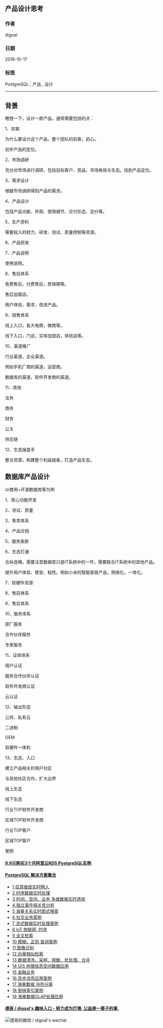 ## 产品设计思考    
                                                                 
### 作者                                                                 
digoal                                                                 
                                                                 
### 日期                                                                 
2018-10-17                                                               
                                                                 
### 标签                                                                 
PostgreSQL , 产品 , 设计           
                                                                 
----                                                                 
                                                                 
## 背景   
瞎想一下，设计一款产品，通常需要包括的点：  
  
1、初衷  
  
为什么要设计这个产品，整个团队的初衷，初心。  
  
初步产品的定位。  
  
2、市场调研  
  
充分对市场进行调研，包括目标客户、竞品、市场格局与生态。找到产品定位。  
  
3、需求设计  
  
根据市场调研得到产品的需求。  
  
4、产品设计  
  
包括产品功能、外观、使用细节、交付形态、定价等。  
  
5、生产资料  
  
需要投入的财力、研发、测试、质量控制等资源。  
  
6、产品研发  
  
7、产品说明  
  
使用说明。  
  
8、售后体系  
  
免费售后，付费售后，质保期等。  
  
售后加盟店。  
  
用户体验，需求，改进产品。  
  
9、销售体系  
  
线上入口，各大电商，微商等。  
  
线下入口，门店，实体加盟店，体验店等。  
  
10、渠道推广  
  
行业渠道，企业渠道。  
  
例如手机厂商的渠道，运营商。  
  
数据库的渠道，软件开发商的渠道。  
  
11、其他  
  
法务  
  
商务  
  
财务  
  
公关  
  
供应链  
  
12、生态操盘手  
  
整合资源，构建整个利益链条，打造产品生态。  
  
## 数据库产品设计  
以商用+开源数据库等为例  
  
1、核心功能开发   
  
2、测试、质量   
  
3、售卖体系   
  
4、产品文档  
  
5、服务条款   
  
6、生态打通   
  
合纵连横。需要注意数据库只是IT系统中的一环，需要联合IT系统中的其他产品。   
  
提升用户体验、壁垒、粘性。例如小米的智能家居产品，网络化，一体化。  
  
7、软硬件资源  
  
8、售前体系  
  
9、售后体系  
  
10、服务体系  
  
原厂服务  
  
合作伙伴服务  
  
专家服务  
  
11、证体体系   
  
用户认证  
  
服务合作伙伴认证  
  
软件开发商认证  
  
云认证  
  
12、输出形态  
  
公共、私有云  
  
二进制  
  
OEM  
  
软硬件一体机  
  
13、生态、入口  
  
建立产品相关的用户社区  
  
与其他社区合作，扩大边界  
  
线上生态  
  
线下生态  
  
行业TOP软件开发商  
  
区域TOP软件开发商  
  
行业TOP客户  
  
区域TOP客户  
  
案例  
     
  
  
  
  
  
  
  
  
  
  
  
  
  
  
  
  
  
  
  
  
  
  
  
  
  
  
  
  
  
  
  
  
  
  
  
  
  
  
  
  
  
  
  
  
  
  
  
  
  
  
  
#### [9.9元购买3个月阿里云RDS PostgreSQL实例](https://www.aliyun.com/database/postgresqlactivity "57258f76c37864c6e6d23383d05714ea")
  
  
#### [PostgreSQL 解决方案集合](https://yq.aliyun.com/topic/118 "40cff096e9ed7122c512b35d8561d9c8")
- [1 任意维度实时圈人](https://yq.aliyun.com/topic/118 "40cff096e9ed7122c512b35d8561d9c8")
- [2 时序数据实时处理](https://yq.aliyun.com/topic/118 "40cff096e9ed7122c512b35d8561d9c8")
- [3 时间、空间、业务 多维数据实时透视](https://yq.aliyun.com/topic/118 "40cff096e9ed7122c512b35d8561d9c8")
- [4 独立事件相关性分析](https://yq.aliyun.com/topic/118 "40cff096e9ed7122c512b35d8561d9c8")
- [5 海量关系实时图式搜索](https://yq.aliyun.com/topic/118 "40cff096e9ed7122c512b35d8561d9c8")
- [6 社交业务案例](https://yq.aliyun.com/topic/118 "40cff096e9ed7122c512b35d8561d9c8")
- [7 流式数据实时处理案例](https://yq.aliyun.com/topic/118 "40cff096e9ed7122c512b35d8561d9c8")
- [8 IoT 物联网, 时序](https://yq.aliyun.com/topic/118 "40cff096e9ed7122c512b35d8561d9c8")
- [9 全文检索](https://yq.aliyun.com/topic/118 "40cff096e9ed7122c512b35d8561d9c8")
- [10 模糊、正则 查询案例](https://yq.aliyun.com/topic/118 "40cff096e9ed7122c512b35d8561d9c8")
- [11 图像识别](https://yq.aliyun.com/topic/118 "40cff096e9ed7122c512b35d8561d9c8")
- [12 向量相似检索](https://yq.aliyun.com/topic/118 "40cff096e9ed7122c512b35d8561d9c8")
- [13 数据清洗、采样、脱敏、批处理、合并](https://yq.aliyun.com/topic/118 "40cff096e9ed7122c512b35d8561d9c8")
- [14 GIS 地理信息空间数据应用](https://yq.aliyun.com/topic/118 "40cff096e9ed7122c512b35d8561d9c8")
- [15 金融业务](https://yq.aliyun.com/topic/118 "40cff096e9ed7122c512b35d8561d9c8")
- [16 异步消息应用案例](https://yq.aliyun.com/topic/118 "40cff096e9ed7122c512b35d8561d9c8")
- [17 海量数据 冷热分离](https://yq.aliyun.com/topic/118 "40cff096e9ed7122c512b35d8561d9c8")
- [18 倒排索引案例](https://yq.aliyun.com/topic/118 "40cff096e9ed7122c512b35d8561d9c8")
- [19 海量数据OLAP处理应用](https://yq.aliyun.com/topic/118 "40cff096e9ed7122c512b35d8561d9c8")
  
  
#### [德哥 / digoal's 趣味入口 - 努力成为灯塔, 公益是一辈子的事.](https://github.com/digoal/blog/blob/master/README.md "22709685feb7cab07d30f30387f0a9ae")
  
  
![德哥的微信 / digoal's wechat](../pic/digoal_weixin.jpg "f7ad92eeba24523fd47a6e1a0e691b59")
  
